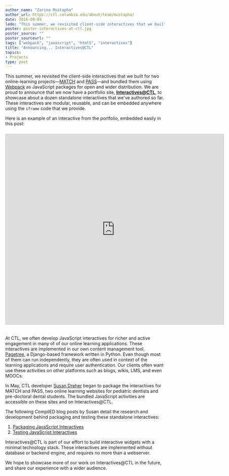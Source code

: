 ```yaml
---
author_name: "Zarina Mustapha"
author_url: https://ctl.columbia.edu/about/team/mustapha/
date: 2016-09-09
lede: "This summer, we revisited client-side interactives that we built for online learning web applications, and bundled them using Webpack as JavaScript packages for open and wider distribution. We are proud to announce that we now have a portfolio site to showcase about a dozen standalone interactives that we've authored."
poster: poster-interactives-at-ctl.jpg
poster_source: ""
poster_sourceurl: ""
tags: ["webpack", "javascript", "html5", "interactives"]
title: "Announcing... Interactives@CTL"
topics:
- Projects
type: post
---
```


This summer, we revisited the client-side interactives that we built for two online-learning projects—[MATCH](https://match.ctl.columbia.edu/) and [PASS](https://pass.ctl.columbia.edu/)—and bundled them using [Webpack](http://webpack.github.io/) as JavaScript packages for open and wider distribution. We are proud to announce that we now have a portfolio site, __[Interactives@CTL](https://interactives.ctl.columbia.edu/)__, to showcase about a dozen standalone interactives that we've authored so far. These interactives are modular, reusable, and can be embedded anywhere using the `iframe` code that we provide.

Here is an example of an interactive from the portfolio, embedded easily in this post:

<iframe src="https://interactives.ctl.columbia.edu/lib/speechassessment/" frameborder="0" width="690" height="600" style="border: 1px solid #ccc; margin: 10px 0 20px 0;">
</iframe>

At CTL, we often develop JavaScript interactives for richer and active engagement in many of of our online learning applications. These interactives are implemented in our own content management tool, [Pagetree](https://github.com/ccnmtl/django-pagetree), a Django-based framework written in Python. Even though most of them can run independently, they are often used in context of the learning applications and require user authentication. Our clients often want use these activities on other platforms such as blogs, wikis, LMS, and even MOOCs.

In May, CTL developer [Susan Dreher](https://ctl.columbia.edu/about/team/dreher/) began to package the interactives for MATCH and PASS, two online learning websites for pediatric dentists and pre-doctoral dental students. The bundled JavaScript activities are accessible on these sites and on Interactives@CTL.

The following CompilED blog posts by Susan detail the research and development behind packaging and testing these standalone interactives:

1. [Packaging JavaScript Interactives](/articles/standalone-interactives/)
2. [Testing JavaScript Interactives](/articles/standalone-interactives-testing/)

Interactives@CTL is part of our effort to build interactive widgets with a minimal technology stack. These interactives are implemented without database or backend engine, and requires no more than a webserver.

We hope to showcase more of our work on Interactives@CTL in the future, and share our experience with a wider audience.